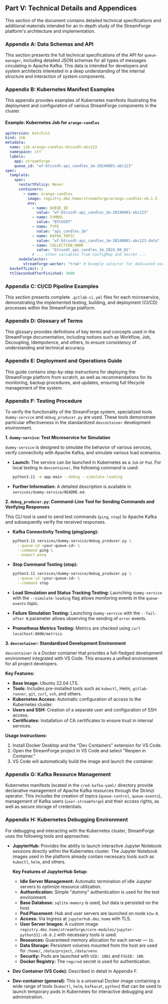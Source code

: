 ## Part V: Technical Details and Appendices

This section of the document contains detailed technical specifications and additional materials intended for an in-depth study of the StreamForge platform's architecture and implementation.

### Appendix A: Data Schemas and API

This section presents the full technical specifications of the API for `queue-manager`, including detailed JSON schemas for all types of messages circulating in Apache Kafka. This data is intended for developers and system architects interested in a deep understanding of the internal structure and interaction of system components.

### Appendix B: Kubernetes Manifest Examples

This appendix provides examples of Kubernetes manifests illustrating the deployment and configuration of various StreamForge components in the cluster.

#### Example: Kubernetes Job for `arango-candles`

```yaml
apiVersion: batch/v1
kind: Job
metadata:
  name: job-arango-candles-btcusdt-abc123
  namespace: stf
  labels:
    app: streamforge
    queue_id: "wf-btcusdt-api_candles_1m-20240801-abc123"
spec:
  template:
    spec:
      restartPolicy: Never
      containers:
        - name: arango-candles
          image: registry.dmz.home/streamforge/arango-candles:v0.1.5
          env:
            - name: QUEUE_ID
              value: "wf-btcusdt-api_candles_1m-20240801-abc123"
            - name: SYMBOL
              value: "BTCUSDT"
            - name: TYPE
              value: "api_candles_1m"
            - name: KAFKA_TOPIC
              value: "wf-btcusdt-api_candles_1m-20240801-abc123-data"
            - name: COLLECTION_NAME
              value: "btcusdt_api_candles_1m_2024_08_01"
            # ... other variables from ConfigMap and Secret ...
      nodeSelector:
        streamforge-worker: "true" # Example selector for dedicated nodes
  backoffLimit: 2
  ttlSecondsAfterFinished: 3600
```

### Appendix C: CI/CD Pipeline Examples

This section presents complete `.gitlab-ci.yml` files for each microservice, demonstrating the implemented testing, building, and deployment (CI/CD) processes within the StreamForge platform.

### Appendix D: Glossary of Terms

This glossary provides definitions of key terms and concepts used in the StreamForge documentation, including notions such as Workflow, Job, Decoupling, Idempotence, and others, to ensure consistency of understanding and technical accuracy.

### Appendix E: Deployment and Operations Guide

This guide contains step-by-step instructions for deploying the StreamForge platform from scratch, as well as recommendations for its monitoring, backup procedures, and updates, ensuring full lifecycle management of the system.

### Appendix F: Testing Procedure

To verify the functionality of the StreamForge system, specialized tools `dummy-service` and `debug_producer.py` are used. These tools demonstrate particular effectiveness in the standardized `devcontainer` development environment.

**1. `dummy-service`: Test Microservice for Simulation**

`dummy-service` is designed to simulate the behavior of various services, verify connectivity with Apache Kafka, and simulate various load scenarios.

*   **Launch:** The service can be launched in Kubernetes as a `Job` or `Pod`. For local testing in `devcontainer`, the following command is used:
    ```bash
    python3.11 -m app.main --debug --simulate-loading
    ```
*   **Further Information:** A detailed description is available in `services/dummy-service/README.md`.

**2. `debug_producer.py`: Command-Line Tool for Sending Commands and Verifying Responses**

This CLI tool is used to send test commands (`ping`, `stop`) to Apache Kafka and subsequently verify the received responses.

*   **Kafka Connectivity Testing (ping/pong):**
    ```bash
    python3.11 services/dummy-service/debug_producer.py \
      --queue-id <your-queue-id> \
      --command ping \
      --expect-pong
    ```
*   **Stop Command Testing (stop):**
    ```bash
    python3.11 services/dummy-service/debug_producer.py \
      --queue-id <your-queue-id> \
      --command stop
    ```
*   **Load Simulation and Status Tracking Testing:** Launching `dummy-service` with the `--simulate-loading` flag allows monitoring events in the `queue-events` topic.

*   **Failure Simulation Testing:** Launching `dummy-service` with the `--fail-after N` parameter allows observing the sending of `error` events.
*   **Prometheus Metrics Testing:** Metrics are checked using `curl localhost:8000/metrics`.

**3. `devcontainer`: Standardized Development Environment**

`devcontainer` is a Docker container that provides a full-fledged development environment integrated with VS Code. This ensures a unified environment for all project developers.

**Key Features:**
*   **Base Image:** Ubuntu 22.04 LTS.
*   **Tools:** Includes pre-installed tools such as `kubectl`, Helm, `gitlab-runner`, `git`, `curl`, `ssh`, and others.
*   **Kubernetes Access:** Automatic configuration of access to the Kubernetes cluster.
*   **Users and SSH:** Creation of a separate user and configuration of SSH access.
*   **Certificates:** Installation of CA certificates to ensure trust in internal services.

**Usage Instructions:**
1.  Install Docker Desktop and the "Dev Containers" extension for VS Code.
2.  Open the StreamForge project in VS Code and select "Reopen in Container."
3.  VS Code will automatically build the image and launch the container.

### Appendix G: Kafka Resource Management

Kubernetes manifests located in the `cred-kafka-yaml/` directory provide declarative management of Apache Kafka resources through the Strimzi operator. This includes the creation of topics (`queue-control`, `queue-events`), management of Kafka users (`user-streamforge`) and their access rights, as well as secure storage of credentials.

### Appendix H: Kubernetes Debugging Environment

For debugging and interacting with the Kubernetes cluster, StreamForge uses the following tools and approaches:

*   **JupyterHub:** Provides the ability to launch interactive Jupyter Notebook sessions directly within the Kubernetes cluster. The Jupyter Notebook images used in the platform already contain necessary tools such as `kubectl`, `helm`, and others.

    **Key Features of JupyterHub Setup:**
    *   **Idle Server Management:** Automatic termination of idle Jupyter servers to optimize resource utilization.
    *   **Authentication:** Simple "dummy" authentication is used for the test environment.
    *   **Base Database:** `sqlite-memory` is used, but data is persisted on the host.
    *   **Pod Placement:** Hub and user servers are launched on node `k2w-8`.
    *   **Access:** Via Ingress at `jupyterhub.dmz.home` with TLS.
    *   **User Server Images:** A custom image `registry.dmz.home/streamforge/core-modules/jupyter-python311:v0.0.2` with necessary tools is used.
    *   **Resources:** Guaranteed memory allocation for each server — `1G`.
    *   **Data Storage:** Persistent volumes mounted from the host are used for `/home/`, `/data/project`, `/data/venv`.
    *   **Security:** Pods are launched with `UID: 1001` and `FSGID: 100`.
    *   **Docker Registry:** The `regcred` secret is used for authentication.

*   **Dev Container (VS Code):** Described in detail in Appendix F.

*   **Dev-container (general):** This is a universal Docker image containing a wide range of tools (`kubectl`, `helm`, `kafkacat`, `python`) that can be used to launch temporary pods in Kubernetes for interactive debugging and administration.

```